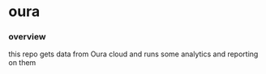 # oura

### overview

this repo gets data from Oura cloud and runs some analytics and reporting on them